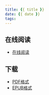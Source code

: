 ```yaml
---
title: {{ title }}
date: {{ date }}
tags:
---
```


<!--more-->

## 在线阅读 ##

* [在线阅读](http://wiki.jikexueyuan.com/project/bookname/)

## 下载 ##

+ [PDF格式](http://wiki.jikexueyuan.com/download/bookname/pdf/)
+ [EPUB格式](http://wiki.jikexueyuan.com/download/bookname/epub/)